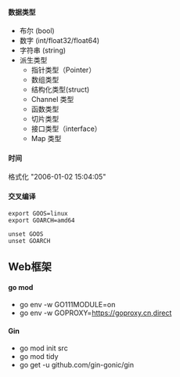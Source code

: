 #### 数据类型
- 布尔 (bool)
- 数字 (int/float32/float64)
- 字符串 (string)
- 派生类型
  - 指针类型（Pointer）
  - 数组类型
  - 结构化类型(struct)
  - Channel 类型
  - 函数类型
  - 切片类型
  - 接口类型（interface）
  - Map 类型
#### 时间
格式化 "2006-01-02 15:04:05"
#### 交叉编译
```cgo
export GOOS=linux
export GOARCH=amd64

unset GOOS
unset GOARCH
```
## Web框架
#### go mod
- go env -w GO111MODULE=on
- go env -w GOPROXY=https://goproxy.cn,direct
#### Gin
- go mod init src
- go mod tidy
- go get -u github.com/gin-gonic/gin